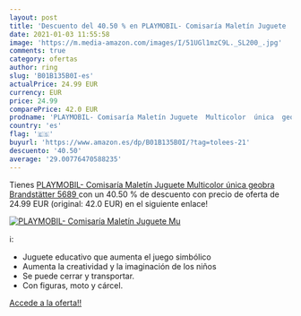 ```yaml
---
layout: post
title: 'Descuento del 40.50 % en PLAYMOBIL- Comisaría Maletín Juguete  Mu'
date: 2021-01-03 11:55:58
image: 'https://m.media-amazon.com/images/I/51UGl1mzC9L._SL200_.jpg'
comments: true
category: ofertas
author: ring
slug: 'B01B135B0I-es'
actualPrice: 24.99 EUR
currency: EUR
price: 24.99
comparePrice: 42.0 EUR
prodname: 'PLAYMOBIL- Comisaría Maletín Juguete  Multicolor  única  geobra Brandstätter 5689 '
country: 'es'
flag: '🇪🇸'
buyurl: 'https://www.amazon.es/dp/B01B135B0I/?tag=tolees-21'
descuento: '40.50'
average: '29.00776470588235'
---
```


Tienes [PLAYMOBIL- Comisaría Maletín Juguete  Multicolor  única  geobra Brandstätter 5689 ](https://www.amazon.es/dp/B01B135B0I/?tag=tolees-21) con un 40.50 % de descuento con precio de oferta de 24.99 EUR (original: 42.0 EUR) en el siguiente enlace!

[![PLAYMOBIL- Comisaría Maletín Juguete  Mu](https://m.media-amazon.com/images/I/51UGl1mzC9L._SL200_.jpg)](https://www.amazon.es/dp/B01B135B0I/?tag=tolees-21)

ℹ️:

- Juguete educativo que aumenta el juego simbólico
- Aumenta la creatividad y la imaginación de los niños
- Se puede cerrar y transportar.
- Con figuras, moto y cárcel.

[Accede a la oferta!!](https://www.amazon.es/dp/B01B135B0I/?tag=tolees-21)
